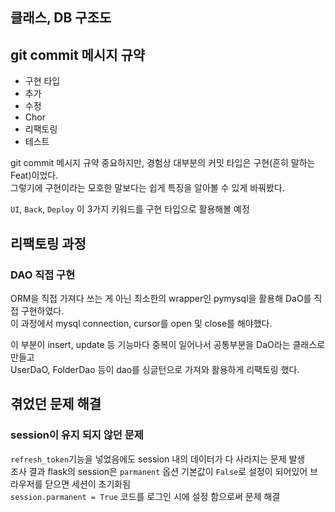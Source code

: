 ## 클래스, DB 구조도


## git commit 메시지 규약

* 구현 타입
* 추가
* 수정
* Chor
* 리팩토링
* 테스트

git commit 메시지 규약 중요하지만, 경험상 대부분의 커밋 타입은 구현(흔히 말하는 Feat)이었다.  
그렇기에 구현이라는 모호한 말보다는 쉽게 특징을 알아볼 수 있게 바꿔봤다.

`UI`, `Back`, `Deploy` 이 3가지 키워드를 구현 타입으로 활용해볼 예정


## 리팩토링 과정

### DAO 직접 구현

ORM을 직접 가져다 쓰는 게 아닌 최소한의 wrapper인 pymysql을 활용해 DaO를 직접 구현하였다.  
이 과정에서 mysql connection, cursor를 open 및 close를 해야했다.  

이 부분이 insert, update 등 기능마다 중복이 일어나서 공통부분을 DaO라는 클래스로 만들고  
UserDaO, FolderDao 등이 dao를 싱글턴으로 가져와 활용하게 리팩토링 했다. 


## 겪었던 문제 해결

### session이 유지 되지 않던 문제

`refresh_token`기능을 넣었음에도 session 내의 데이터가 다 사라지는 문제 발생  
조사 결과 flask의 session은 `parmanent` 옵션 기본값이 `False`로 설정이 되어있어 브라우저를 닫으면 세션이 초기화됨  
`session.parmanent = True` 코드를 로그인 시에 설정 함으로써 문제 해결


